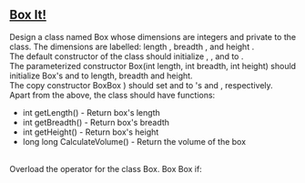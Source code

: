 ## **[Box It!](https://www.hackerrank.com/challenges/box-it)** 
Design a class named Box whose dimensions are integers and private to the class. The dimensions are labelled: length , breadth , and height .<br>The default constructor of the class should initialize , , and to .<br>The parameterized constructor Box(int length, int breadth, int height) should initialize Box's and to length, breadth and height.<br>The copy constructor BoxBox ) should set and to 's and , respectively.<br>Apart from the above, the class should have functions:<br><ul><li>int getLength() - Return box's length</li><li>int getBreadth() - Return box's breadth</li><li>int getHeight() - Return box's height</li><li>long long CalculateVolume() - Return the volume of the box</li></ul><br>Overload the operator for the class Box. Box Box if:<br><br><br><br><code></code><br>